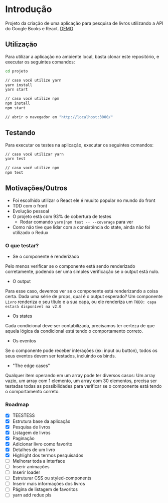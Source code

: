 # Introdução
Projeto da criação de uma aplicação para pesquisa de livros utilizando a API do Google Books e React.
[DEMO](https://kuroski.github.io/ReactGoogleBooksProject/)

## Utilização
Para utilizar a aplicação no ambiente local, basta clonar este repositório, e executar os seguintes comandos:
```bash
cd projeto

// caso você utilize yarn
yarn install
yarn start

// caso você utilize npm
npm install
npm start

// abrir o navegador em "http://localhost:3000/"
```

## Testando
Para executar os testes na aplicação, executar os seguintes comandos:
```bash
// caso você utilizar yarn
yarn test

// caso você utilize npm
npm test
``` 

## Motivações/Outros
- Foi escolhido utilizar o React ele é muuito popular no mundo do front
- TDD com o front
- Evolução pessoal
- O projeto está com 93% de cobertura de testes
    - Rodar comando `yarn|npm test -- --coverage` para ver
- Como não tive que lidar com a consistência do state, ainda não foi utilizado o Redux

### O que testar?
- Se o componente é renderizado

Pelo menos verificar se o componente está sendo renderizado corretamente, podendo ser uma simples verificação se o output está nulo.
- O output

Para esse caso, devemos ver se o componente está renderizando a coisa certa.
Dada uma série de props, qual é o output esperado?
Um componente `Livro` renderiza o seu título e a sua capa, ou ele renderiza um `TODO: capa estará disponível na v2.0`
- Os states

Cada condicional deve ser contabilizada, precisamos ter certeza de que aquela lógica da condicional está tendo o comportamento correto.
- Os eventos

Se o componente pode receber interações (ex: input ou button), todos os seus eventos devem ser testados, incluíndo os binds.
- "The edge cases"

Qualquer item operando em um array pode ter diversos casos: Um array vazio, um array com 1 elemento, um array com 30 elementos, precisa ser testadas todas as possibilidades para verificar se o componente está tendo o comportamento correto.

### Roadmap
- [x] TEESTESS
- [x] Estrutura base da aplicação
- [x] Pesquisa de livros
- [x] Listagem de livros
- [x] Paginação
- [x] Adicionar livro como favorito
- [x] Detalhes de um livro
- [x] Highlight dos termos pesquisados
- [ ] Melhorar toda a interface
- [ ] Inserir animações
- [ ] Inserir loader
- [ ] Estruturar CSS ou styled-components
- [ ] Inserir mais informações dos livros
- [ ] Página de listagem de favoritos
- [ ] yarn add redux pls
